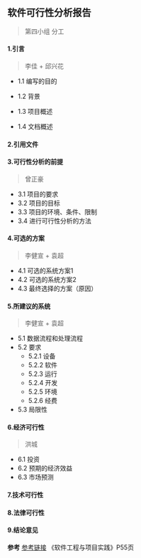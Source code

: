 ## 软件可行性分析报告

> 第四小组 分工
#### 1.引言
> 李佳 + 邱兴花
* 1.1 编写的目的

* 1.2 背景

* 1.3 项目概述

* 1.4 文档概述
#### 2.引用文件
#### 3.可行性分析的前提
> 曾正豪
* 3.1 项目的要求
* 3.2 项目的目标
* 3.3 项目的环境、条件、限制
* 3.4 进行可行性分析的方法
#### 4.可选的方案
> 李健宣 + 袁超
* 4.1 可选的系统方案1
* 4.2 可选的系统方案2
* 4.3 最终选择的方案（原因）
#### 5.所建议的系统
> 李健宣 + 袁超
* 5.1 数据流程和处理流程
* 5.2 要求
  * 5.2.1 设备
  * 5.2.2 软件
  * 5.2.3 运行
  * 5.2.4 开发
  * 5.2.5 环境
  * 5.2.6 经费
* 5.3 局限性
#### 6.经济可行性
> 洪城
* 6.1 投资
* 6.2 预期的经济效益
* 6.3 市场预测
#### 7.技术可行性
#### 8.法律可行性
#### 9.结论意见

**参考**
[参考链接](https://max.book118.com/html/2017/0804/125872472.shtm)
《软件工程与项目实践》P55页
